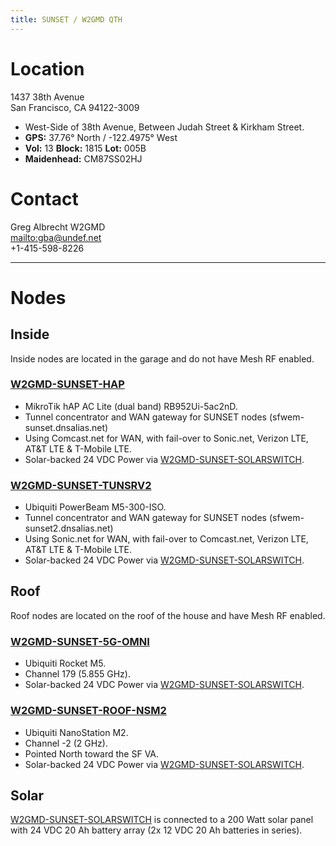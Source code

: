 ```yaml
---
title: SUNSET / W2GMD QTH
---
```


# Location
1437 38th Avenue  
San Francisco, CA  94122-3009  

* West-Side of 38th Avenue, Between Judah Street & Kirkham Street.
* **GPS:** 37.76° North / -122.4975° West
* **Vol:** 13 **Block:** 1815 **Lot:** 005B
* **Maidenhead:** CM87SS02HJ

# Contact
Greg Albrecht W2GMD  
<mailto:gba@undef.net>  
+1-415-598-8226

***

# Nodes

## Inside

Inside nodes are located in the garage and do not have Mesh RF enabled.

### [W2GMD-SUNSET-HAP](http://w2gmd-sunset-hap.local.mesh)

* MikroTik hAP AC Lite (dual band) RB952Ui-5ac2nD.
* Tunnel concentrator and WAN gateway for SUNSET nodes (sfwem-sunset.dnsalias.net)
* Using Comcast.net for WAN, with fail-over to Sonic.net, Verizon LTE, AT&T LTE & T-Mobile LTE.
* Solar-backed 24 VDC Power via [W2GMD-SUNSET-SOLARSWITCH](http://w2gmd-sunset-solarswitch.local.mesh).

### [W2GMD-SUNSET-TUNSRV2](http://w2gmd-sunset-TUNSRV2.local.mesh)

* Ubiquiti PowerBeam M5-300-ISO.  
* Tunnel concentrator and WAN gateway for SUNSET nodes (sfwem-sunset2.dnsalias.net)
* Using Sonic.net for WAN, with fail-over to Comcast.net, Verizon LTE, AT&T LTE & T-Mobile LTE.
* Solar-backed 24 VDC Power via [W2GMD-SUNSET-SOLARSWITCH](http://w2gmd-sunset-solarswitch.local.mesh).

## Roof

Roof nodes are located on the roof of the house and have Mesh RF enabled.

### [W2GMD-SUNSET-5G-OMNI](http://W2GMD-SUNSET-5G-OMNI.local.mesh)

* Ubiquiti Rocket M5.
* Channel 179 (5.855 GHz).
* Solar-backed 24 VDC Power via [W2GMD-SUNSET-SOLARSWITCH](http://w2gmd-sunset-solarswitch.local.mesh).

### [W2GMD-SUNSET-ROOF-NSM2](http://WW2GMD-SUNSET-ROOF-NSM2.local.mesh)

* Ubiquiti NanoStation M2.
* Channel -2 (2 GHz).
* Pointed North toward the SF VA.
* Solar-backed 24 VDC Power via [W2GMD-SUNSET-SOLARSWITCH](http://w2gmd-sunset-solarswitch.local.mesh).

## Solar

[W2GMD-SUNSET-SOLARSWITCH](http://w2gmd-sunset-solarswitch.local.mesh) is connected to a 200 Watt solar panel with 
24 VDC 20 Ah battery array (2x 12 VDC 20 Ah batteries in series).

